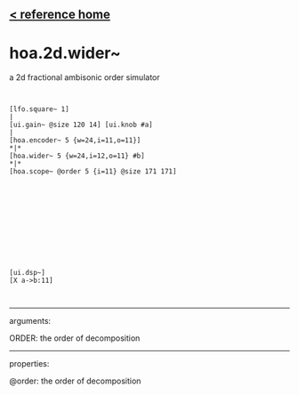 [< reference home](ceammc_lib.html)
---

# hoa.2d.wider~


a 2d fractional ambisonic order simulator

```


[lfo.square~ 1]
|
[ui.gain~ @size 120 14] [ui.knob #a]
|
[hoa.encoder~ 5 {w=24,i=11,o=11}]
*|*
[hoa.wider~ 5 {w=24,i=12,o=11} #b]
*|*
[hoa.scope~ @order 5 {i=11} @size 171 171]












[ui.dsp~]
[X a->b:11]

            
```

---
arguments:

ORDER: the order of
            decomposition<br>

---
properties:

@order: the order of decomposition<br>

